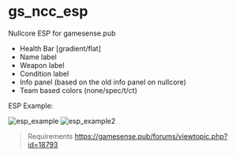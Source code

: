 # gs_ncc_esp
Nullcore ESP for gamesense.pub

- Health Bar [gradient/flat]
- Name label
- Weapon label
- Condition label
- Info panel (based on the old info panel on nullcore)
- Team based colors (none/spec/t/ct)


ESP Example:

![esp_example](https://nullified.s-ul.eu/BWiAYbpV)
![esp_example2](https://nullified.s-ul.eu/35YL7rWG)

> Requirements
https://gamesense.pub/forums/viewtopic.php?id=18793
